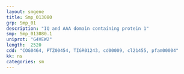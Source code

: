 ```yaml
---
layout: smgene
title: Smp_013080
grp: Smp_01
description: "IQ and AAA domain containing protein 1"
smp: Smp_013080.1
uniprot: "G4VEW2"
length:  2520
cdd: "COG0464, PTZ00454, TIGR01243, cd00009, cl21455, pfam00004"
kk: ns
categories: sm
---
```

